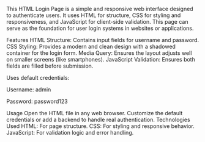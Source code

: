 This HTML Login Page is a simple and responsive web interface designed to authenticate users. It uses HTML for structure,
CSS for styling and responsiveness, and JavaScript for client-side validation. This page can serve as the foundation for user 
login systems in websites or applications.

Features
HTML Structure: Contains input fields for username and password.
CSS Styling: Provides a modern and clean design with a shadowed container for the login form.
Media Query: Ensures the layout adjusts well on smaller screens (like smartphones).
JavaScript Validation:
Ensures both fields are filled before submission.

Uses default credentials:

Username: admin

Password: password123


Usage
Open the HTML file in any web browser.
Customize the default credentials or add a backend to handle real authentication.
Technologies Used
HTML: For page structure.
CSS: For styling and responsive behavior.
JavaScript: For validation logic and error handling.
